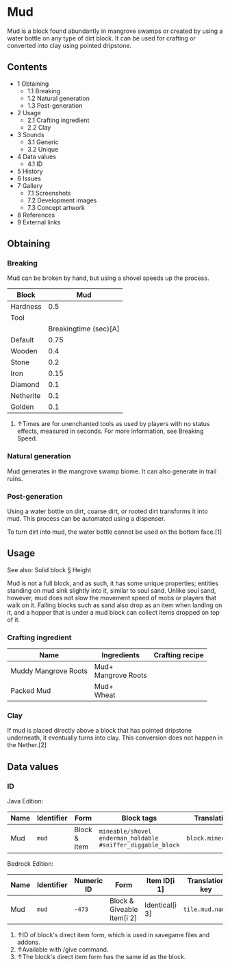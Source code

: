 # Mud
Mud is a block found abundantly in mangrove swamps or created by using a water bottle on any type of dirt block. It can be used for crafting or converted into clay using pointed dripstone.

## Contents
- 1 Obtaining
	- 1.1 Breaking
	- 1.2 Natural generation
	- 1.3 Post-generation
- 2 Usage
	- 2.1 Crafting ingredient
	- 2.2 Clay
- 3 Sounds
	- 3.1 Generic
	- 3.2 Unique
- 4 Data values
	- 4.1 ID
- 5 History
- 6 Issues
- 7 Gallery
	- 7.1 Screenshots
	- 7.2 Development images
	- 7.3 Concept artwork
- 8 References
- 9 External links

## Obtaining
### Breaking
Mud can be broken by hand, but using a shovel speeds up the process.

| Block     | Mud                   |
|-----------|-----------------------|
| Hardness  | 0.5                   |
| Tool      |                       |
|           | Breakingtime (sec)[A] |
| Default   | 0.75                  |
| Wooden    | 0.4                   |
| Stone     | 0.2                   |
| Iron      | 0.15                  |
| Diamond   | 0.1                   |
| Netherite | 0.1                   |
| Golden    | 0.1                   |

1. ↑Times are for unenchanted tools as used by players with no status effects, measured in seconds. For more information, see Breaking Speed.

### Natural generation
Mud generates in the mangrove swamp biome. It can also generate in trail ruins.


### Post-generation
Using a water bottle on dirt, coarse dirt, or rooted dirt transforms it into mud. This process can be automated using a dispenser.

To turn dirt into mud, the water bottle cannot be used on the bottom face.[1]

## Usage
See also: Solid block § Height

Mud is not a full block, and as such, it has some unique properties; entities standing on mud sink slightly into it, similar to soul sand. Unlike soul sand, however, mud does not slow the movement speed of mobs or players that walk on it. Falling blocks such as sand also drop as an item when landing on it, and a hopper that is under a mud block can collect items dropped on top of it.

### Crafting ingredient
| Name                 | Ingredients             | Crafting recipe |
|----------------------|-------------------------|-----------------|
| Muddy Mangrove Roots | Mud+<br/>Mangrove Roots |                 |
| Packed Mud           | Mud+<br/>Wheat          |                 |

### Clay
If mud is placed directly above a block that has pointed dripstone underneath, it eventually turns into clay. This conversion does not happen in the Nether.[2]

## Data values
### ID
Java Edition:

| Name | Identifier | Form         | Block tags                                                              | Translation key       |
|------|------------|--------------|-------------------------------------------------------------------------|-----------------------|
| Mud  | `mud`      | Block & Item | `mineable/shovel`<br/>`enderman_holdable`<br/>`#sniffer_diggable_block` | `block.minecraft.mud` |

Bedrock Edition:

| Name | Identifier | Numeric ID | Form                       | Item ID[i 1]   | Translation key |
|------|------------|------------|----------------------------|----------------|-----------------|
| Mud  | `mud`      | `-473`     | Block & Giveable Item[i 2] | Identical[i 3] | `tile.mud.name` |

1. ↑ID of block's direct item form, which is used in savegame files and addons.
2. ↑Available with /give command.
3. ↑The block's direct item form has the same id as the block.


